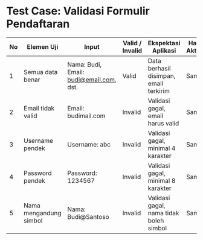 # Test Case: Validasi Formulir Pendaftaran

| No | Elemen Uji             | Input                                                            | Valid / Invalid | Ekspektasi Aplikasi                     | Hasil Aktual | Status |
|----|------------------------|------------------------------------------------------------------|------------------|-----------------------------------------|--------------|--------|
| 1  | Semua data benar       | Nama: Budi, Email: budi@email.com, dst.                          | Valid            | Data berhasil disimpan, email terkirim  | Sama         | Pass   |
| 2  | Email tidak valid      | Email: budimail.com                                              | Invalid          | Validasi gagal, email harus valid       | Sama         | Pass   |
| 3  | Username pendek        | Username: abc                                                    | Invalid          | Validasi gagal, minimal 4 karakter      | Sama         | Pass   |
| 4  | Password pendek        | Password: 1234567                                                | Invalid          | Validasi gagal, minimal 8 karakter      | Sama         | Pass   |
| 5  | Nama mengandung simbol | Nama: Budi@Santoso                                               | Invalid          | Validasi gagal, nama tidak boleh simbol | Sama         | Pass   |
